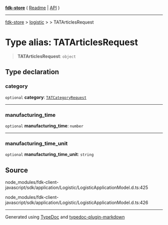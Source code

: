 [**fdk-store**](../../../README.md) ( [Readme](../../../README.md) \| [API](../../../API.md) )

---

[fdk-store](../../../API.md) > [logistic](../../README.md) > [<internal>](../README.md) > TATArticlesRequest

# Type alias: TATArticlesRequest

> **TATArticlesRequest**: `object`

## Type declaration

### category

`optional` **category**: [`TATCategoryRequest`](type-alias.TATCategoryRequest.md)

---

### manufacturing_time

`optional` **manufacturing_time**: `number`

---

### manufacturing_time_unit

`optional` **manufacturing_time_unit**: `string`

## Source

node_modules/fdk-client-javascript/sdk/application/Logistic/LogisticApplicationModel.d.ts:425

node_modules/fdk-client-javascript/sdk/application/Logistic/LogisticApplicationModel.d.ts:426

---

Generated using [TypeDoc](https://typedoc.org/) and [typedoc-plugin-markdown](https://www.npmjs.com/package/typedoc-plugin-markdown)
